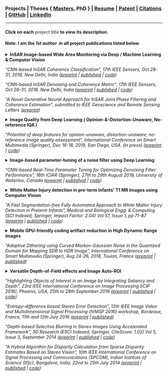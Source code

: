 ### **Projects** | Theses { [Masters](Subhayan_NITK_Thesis_Oct14.pdf), PhD } | [Resume](Subhayan_UofA.pdf) | [Patent](https://pdfpiw.uspto.gov/.piw?PageNum=0&docid=10223774&IDKey=42CB8E806635%0D%0A&HomeUrl=http%3A%2F%2Fpatft.uspto.gov%2Fnetacgi%2Fnph-Parser%3FSect1%3DPTO1%2526Sect2%3DHITOFF%2526p%3D1%2526u%3D%2Fnetahtml%2FPTO%2Fsrchnum.html%2526r%3D1%2526f%3DG%2526l%3D50%2526d%3DPALL%2526s1%3D10223774.PN.%2526OS%3D%2526RS%3D) | [Citations](https://scholar.google.co.in/citations?user=WNb9c1MAAAAJ) | [GitHub](https://github.com/subhayanmukherjee) | [LinkedIn](https://www.linkedin.com/in/subhayan-mukherjee-bb61a87/)

---

#### **Click** on each <font color="#606c71"><strong>project title</strong></font> to view its description.
#### **Note**: I am the _**1st author**_&nbsp; in all project publications listed below.

<details>
  <summary><b>InSAR Image-based Wide Area Monitoring via Deep / Machine Learning & Computer Vision</b></summary>
  <p>Wide Area Monitoring System: Combining Machine Learning, Deep Learning & Computer Vision techniques to enhance the accuracy and speed of large scale motion mapping of ground displacement caused by groundwater extraction, mining, oil & gas, urban development etc. from Inteferometric Synthetic Aperture Radar (InSAR) satellite images. Developed first ever Convolutional Neural Network-based filtering and point-wise signal quality quantification methodology for InSAR, and further improved it to CNN-guided generative modeling-based approach.</p>
  <p>Implemented in Keras with Tensorflow-GPU back-end and Python, supported by the numpy, scipy, scikit-image, scikit-learn and matplotlib libraries in an Anaconda environment.</p>
</details>
<p style="font-style:italic;">
“CNN-based InSAR Coherence Classification”, 17th IEEE Sensors, Oct 28-31, 2018, New Delhi, India (<a href="https://arxiv.org/pdf/2001.06956">preprint</a> | <a href="https://doi.org/10.1109/ICSENS.2018.8589742">published</a> | <a href="https://github.com/subhayanmukherjee/classcoherence">code</a>)
</p>
<p style="font-style:italic;">
“CNN-based InSAR Denoising and Coherence Metric”, 17th IEEE Sensors, Oct 28-31, 2018, New Delhi, India (<a href="https://arxiv.org/pdf/2001.06954">preprint</a> | <a href="https://doi.org/10.1109/ICSENS.2018.8589920">published</a> | <a href="https://github.com/subhayanmukherjee/cnninsar">code</a>)
</p>
<p style="font-style:italic;">
“A Novel Generative Neural Approach for InSAR Joint Phase Filtering and Coherence Estimation”, submitted to IEEE Geoscience and Remote Sensing Letters (<a href="https://arxiv.org/pdf/2001.09631">preprint</a>)
</p>

<details>
  <summary><b>Image Quality from Deep Learning ( Opinion-&-Distortion-Unaware, No-reference IQA )</b></summary>
  <p>Algorithm-based Image Quality Assessment outputs a quality score for a given (possibly distorted) input image to mimic the response of a human observer. Traditional IQA required a distortion-free version of the input image (full-reference), knowledge of types of possible distortions (distortion-aware) or training on subjective opinion scores (opinion-aware) and was based on hand-crafted features. This project proposes and validates the first ever method to overcome all of these limitations using learned features.</p>
</details>
<p style="font-style:italic;">
“Potential of deep features for opinion-unaware, distortion-unaware, no-reference image quality assessment”, International Conference on Smart Multimedia (Springer), Dec 16-18, 2019, San Diego, USA. (in press) (<a href="https://arxiv.org/pdf/1911.11903">preprint</a> | <a href="https://github.com/subhayanmukherjee/deepiqa">code</a>)
</p>

<details>
  <summary><b>Image-based parameter-tuning of a noise filter using Deep Learning</b></summary>
  <p>This project explores a new direction in explainable Artificial Intelligence (AI). Most state-of-art deep-learning based noise removal algorithms involve some form of neural networks trained end-to-end (input: noisy image, output: clean image). Such methods are inexplicable "black-boxes" since we do not have a clear understanding of their inner workings and how change in input data distribution can affect their denoising performance. In contrast, this project proposes and validates a CNN-based method that tunes the parameter of a computer vision based (fully explainable) denoising algorithm based only on the noisy input image. Thus, we get the best of both worlds: explain-ability of vision and learning-based regression.</p>
</details>
<p style="font-style:italic;">
“CNN-based Real-Time Parameter Tuning for Optimizing Denoising Filter Performance”, 16th ICIAR (Springer), 27th to 29th August 2019, University of Waterloo, Canada (<a href="https://arxiv.org/pdf/2001.06961">preprint</a> | <a href="https://doi.org/10.1007/978-3-030-27202-9_10">published</a> | <a href="https://github.com/subhayanmukherjee/deeptune">code</a>)
</p>

<details>
  <summary><b>White Matter Injury detection in pre-term infants' T1 MR Images using Computer Vision</b></summary>
  <p>Injury to the white matter and periventricular regions in infant brains may serve as early predictors of developmental deficits. This project detects WMI from T1 MR images of pre-term infants, which is specially challenging due to lack of brain atlas, small size of the brain, short scan duration and their constant movement during scanning. This creates very low-resolution and extremely noisy MR images, making this project challenging. I developed the first fully automated WMI detection method that does not require brain atlas and heuristically approximates tissue segmentation, greatly reducing computation.</p>
</details>
<p style="font-style:italic;">
“A Fast Segmentation-free Fully Automated Approach to White Matter Injury Detection in Preterm Infants”, Medical and Biological Engg. & Computing (SCI Indexed, Springer, Impact Factor: 2.04) Vol 57, Issue 1, pp 71-87 (<a href="https://arxiv.org/pdf/1807.06604">preprint</a> | <a href="https://doi.org/10.1007/s11517-018-1829-9">published</a> | <a href="https://github.com/subhayanmukherjee/fastwmi">code</a>)
</p>

<details>
  <summary><b>Mobile GPU-friendly coding artifact reduction in High Dynamic Range images</b></summary>
  <p>Dolby Vision codecs encapsulate traditional ones like AVC/HEVC, and provide HDR capability. However, banding artefacts need to be handed while displaying SDR content on HDR screens. Computationally constrained mobile GPU environments restrict use of traditional filtering-based methods. I developed a dithering-based solution. It operates on individual pixels and modulates noise injection based on slope of Inverse Tone Mapping curve. Use cases also include those where the input is quantized due to bit-depth conversion, but the unquantized original version is unavailable. In another project, I approximated the tone-mapping curve (via interpolation) using fewer number of points without any perceptible quality degradation. This approximation resulted in a four-fold improvement in performance of the respective HDR processing pipeline. I conducted subjective experiments on the Dolby Pulsar professional reference monitor to validate my proposed methods.</p>
  <p>Simulations/prototyping done in Matlab and implementations in the C programming language.</p>
</details>
<p style="font-style:italic;">
“Adaptive Dithering using Curved Markov-Gaussian Noise in the Quantized Domain for Mapping SDR to HDR Image”, International Conference on Smart Multimedia (Springer), Aug 24-26, 2018, Toulon, France (<a href="https://arxiv.org/pdf/2001.06983">preprint</a> | <a href="https://doi.org/10.1007/978-3-030-04375-9_17">published</a>)
</p>

<details>
  <summary><b>Versatile Depth-of-Field effects and Image Auto-ROI</b></summary>
  <p>This is somewhat similar in purpose to the "Lens Blur" feature in the Google Camera android app, though the methodology and input modality are completely different:</p>
  <p>1. Formulation of a novel stereo disparity estimation algorithm based on sparse disparity estimates. Here, only disparities of segment boundaries of the left image are estimated, which form the basis for interpolating the remaining disparities. Thus, the stereo matching process becomes time-efficient.</p>
  <p>2. Part of the computationally intensive tasks are offloaded to GPUs using Java-APARAPI, while the rest are dispatched to the multiple cores of the CPU using the Java Thread Pool (JTP). This results in parallel processing and reduced execution time.</p>
  <p>3. Using the depth map output by the proposed algorithm, selective Gaussian blurring of 3D video scenes based on the depths of non-interest to the user were carried out, simulating artificial depth-of-field effects found in professional cameras. This is useful in portraiture, macro-photography etc.</p>
  <p>4. Depth information acquired from sensor modalities like stereo is used along with saliency to auto-emphasize objects of interest in a scene, thus increasing its visual appeal without user intervention.</p>
  <p>5. Design & validation of novel entropy-based confidence measure for stereo error detection.</p>
</details>
<p style="font-style:italic;">
“Highlighting Objects of Interest in an Image by Integrating Saliency and Depth”, 23rd IEEE International Conference on Image Processing (ICIP 2016), Phoenix, USA, 25th to 28th September 2016 (<a href="https://arxiv.org/pdf/1711.10515">preprint</a> | <a href="https://doi.org/10.1109/ICIP.2016.7532308">published</a> | <a href="https://github.com/subhayanmukherjee/autoroi">code</a>)
</p>
<p style="font-style:italic;">
“Entropy-difference based Stereo Error Detection”, 12th IEEE Image Video and Multidimensional Signal Processing (IVMSP 2016) workshop, Bordeaux, France, 11th and 12th July 2016 (<a href="https://arxiv.org/pdf/1711.10412">preprint</a> | <a href="https://doi.org/10.1109/IVMSPW.2016.7528177">published</a>)
</p>
<p style="font-style:italic;">
“Depth-based Selective Blurring in Stereo Images Using Accelerated Framework”, 3D Research (ESCI Indexed, Springer, CiteScore: 1.02) Vol 5, Issue 3, September 2014 (<a href="https://arxiv.org/pdf/2001.07809">preprint</a> | <a href="https://doi.org/10.1007/s13319-014-0014-7">published</a> | <a href="https://github.com/subhayanmukherjee/depthblur">code</a>)
</p>
<p style="font-style:italic;">
“A Hybrid Algorithm for Disparity Calculation from Sparse Disparity Estimates Based on Stereo Vision”, 10th IEEE International Conference on Signal Processing and Communications (SPCOM), Indian Institute of Science (IISc), Bangalore, India, 22nd to 25th July 2014 (<a href="https://arxiv.org/pdf/2001.06967">preprint</a> | <a href="https://doi.org/10.1109/SPCOM.2014.6983949">published</a> | <a href="https://github.com/subhayanmukherjee/sparsestereo">code</a>)
</p>
